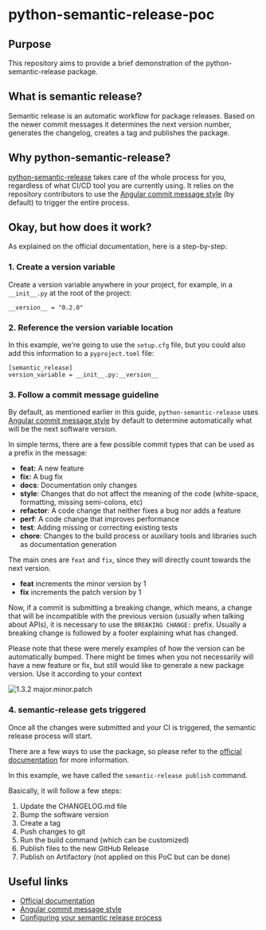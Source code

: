 # python-semantic-release-poc

## Purpose

This repository aims to provide a brief demonstration of the python-semantic-release package.

## What is semantic release?

Semantic release is an automatic workflow for package releases. Based on the newer commit messages it determines the next version number, generates the changelog, creates a tag and publishes the package.

## Why python-semantic-release?

[python-semantic-release](https://python-semantic-release.readthedocs.io/en/latest/configuration.html#config-upload-to-repository) takes care of the whole process for you, regardless of what CI/CD tool you are currently using. It relies on the repository contributors to use the [Angular commit message style](https://github.com/angular/angular.js/blob/master/DEVELOPERS.md#commits) (by default) to trigger the entire process.

## Okay, but how does it work?

As explained on the official documentation, here is a step-by-step:

### 1. Create a version variable

Create a version variable anywhere in your project, for example, in a `__init__.py` at the root of the project:

```
__version__ = "0.2.0"
```

### 2. Reference the version variable location

In this example, we're going to use the `setup.cfg` file, but you could also add this information to a `pyproject.toml` file:

```
[semantic_release]
version_variable = __init__.py:__version__
```

### 3. Follow a commit message guideline

By default, as mentioned earlier in this guide, `python-semantic-release` uses [Angular commit message style](https://github.com/angular/angular.js/blob/master/DEVELOPERS.md#commits) by default to determine automatically what will be the next software version.

In simple terms, there are a few possible commit types that can be used as a prefix in the message:

* **feat:** A new feature
* **fix:** A bug fix
* **docs**: Documentation only changes
* **style**: Changes that do not affect the meaning of the code (white-space, formatting, missing semi-colons, etc)
* **refactor**: A code change that neither fixes a bug nor adds a feature
* **perf**: A code change that improves performance
* **test**: Adding missing or correcting existing tests
* **chore**: Changes to the build process or auxiliary tools and libraries such as documentation generation

The main ones are `feat` and `fix`, since they will directly count towards the next version.

* **feat** increments the minor version by 1
* **fix** increments the patch version by 1

Now, if a commit is submitting a breaking change, which means, a change that will be incompatible with the previous version (usually when talking about APIs), it is necessary to use the `BREAKING CHANGE:` prefix. Usually a breaking change is followed by a footer explaining what has changed.

Please note that these were merely examples of how the version can be automatically bumped. There might be times when you not necessarily will have a new feature or fix, but still would like to generate a new package version. Use it according to your context

![1.3.2 major.minor.patch](https://miro.medium.com/max/1200/1*D4qTulg6C7nGLltjtAJ5YA.png)

### 4. semantic-release gets triggered

Once all the changes were submitted and your CI is triggered, the semantic release process will start.

There are a few ways to use the package, so please refer to the [official documentation](https://python-semantic-release.readthedocs.io/en/latest/configuration.html#config-upload-to-repository) for more information.

In this example, we have called the `semantic-release publish` command.

Basically, it will follow a few steps:
1. Update the CHANGELOG.md file
2. Bump the software version
3. Create a tag
4. Push changes to git
5. Run the build command (which can be customized)
6. Publish files to the new GitHub Release
7. Publish on Artifactory (not applied on this PoC but can be done)

## Useful links
* [Official documentation](https://python-semantic-release.readthedocs.io/en/latest/configuration.html#config-upload-to-repository)
* [Angular commit message style](https://github.com/angular/angular.js/blob/master/DEVELOPERS.md#commits)
* [Configuring your semantic release process](https://python-semantic-release.readthedocs.io/en/latest/configuration.html)